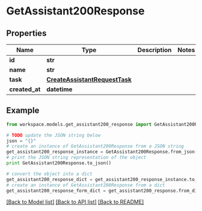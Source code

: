 # GetAssistant200Response


## Properties
Name | Type | Description | Notes
------------ | ------------- | ------------- | -------------
**id** | **str** |  | 
**name** | **str** |  | 
**task** | [**CreateAssistantRequestTask**](CreateAssistantRequestTask.md) |  | 
**created_at** | **datetime** |  | 

## Example

```python
from workspace.models.get_assistant200_response import GetAssistant200Response

# TODO update the JSON string below
json = "{}"
# create an instance of GetAssistant200Response from a JSON string
get_assistant200_response_instance = GetAssistant200Response.from_json(json)
# print the JSON string representation of the object
print GetAssistant200Response.to_json()

# convert the object into a dict
get_assistant200_response_dict = get_assistant200_response_instance.to_dict()
# create an instance of GetAssistant200Response from a dict
get_assistant200_response_form_dict = get_assistant200_response.from_dict(get_assistant200_response_dict)
```
[[Back to Model list]](../README.md#documentation-for-models) [[Back to API list]](../README.md#documentation-for-api-endpoints) [[Back to README]](../README.md)



